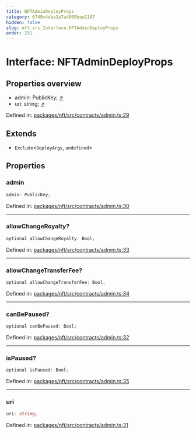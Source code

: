 ```yaml
---
title: NFTAdminDeployProps
category: 6749c4dba3a7a4005bae1197
hidden: false
slug: nft.src.Interface.NFTAdminDeployProps
order: 231
---
```


# Interface: NFTAdminDeployProps

## Properties overview

- admin:  PublicKey; [↗](#admin)
- uri:  string; [↗](#uri)

Defined in: [packages/nft/src/contracts/admin.ts:29](https://github.com/zkcloudworker/minatokens-lib/blob/main/packages/nft/src/contracts/admin.ts#L29)

## Extends

- `Exclude`\<`DeployArgs`, `undefined`\>

## Properties

### admin

```ts
admin: PublicKey;
```

Defined in: [packages/nft/src/contracts/admin.ts:30](https://github.com/zkcloudworker/minatokens-lib/blob/main/packages/nft/src/contracts/admin.ts#L30)

***

### allowChangeRoyalty?

```ts
optional allowChangeRoyalty: Bool;
```

Defined in: [packages/nft/src/contracts/admin.ts:33](https://github.com/zkcloudworker/minatokens-lib/blob/main/packages/nft/src/contracts/admin.ts#L33)

***

### allowChangeTransferFee?

```ts
optional allowChangeTransferFee: Bool;
```

Defined in: [packages/nft/src/contracts/admin.ts:34](https://github.com/zkcloudworker/minatokens-lib/blob/main/packages/nft/src/contracts/admin.ts#L34)

***

### canBePaused?

```ts
optional canBePaused: Bool;
```

Defined in: [packages/nft/src/contracts/admin.ts:32](https://github.com/zkcloudworker/minatokens-lib/blob/main/packages/nft/src/contracts/admin.ts#L32)

***

### isPaused?

```ts
optional isPaused: Bool;
```

Defined in: [packages/nft/src/contracts/admin.ts:35](https://github.com/zkcloudworker/minatokens-lib/blob/main/packages/nft/src/contracts/admin.ts#L35)

***

### uri

```ts
uri: string;
```

Defined in: [packages/nft/src/contracts/admin.ts:31](https://github.com/zkcloudworker/minatokens-lib/blob/main/packages/nft/src/contracts/admin.ts#L31)
